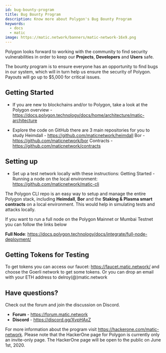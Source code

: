 ```yaml
---
id: bug-bounty-program
title: Bug Bounty Program
description: Know more about Polygon's Bug Bounty Program
keywords:
  - docs
  - matic
image: https://matic.network/banners/matic-network-16x9.png 
---
```


Polygon looks forward to working with the community to find security vulnerabilities in order to keep our **Projects**, **Developers** and **Users** safe.

The bounty program is to ensure everyone has an opportunity to find bugs in our system, which will in turn help us ensure the security of Polygon. Payouts will go up to $5,000 for critical issues.

## Getting Started
* If you are new to blockchains and/or to Polygon, take a look at the Polygon overview - https://docs.polygon.technology/docs/home/architecture/matic-architecture

* Explore the code on GitHub there are 3 main repositories for you to study
Heimdall - https://github.com/maticnetwork/heimdall
Bor - https://github.com/maticnetwork/bor
Contracts - https://github.com/maticnetwork/contracts 

## Setting up
* Set up a test network locally with these instructions: Getting Started - Running a node on the local environment: https://github.com/maticnetwork/matic-cli

The Polygon CLI repo is an easy way to setup and manage the entire Polygon stack, including **Heimdall**, **Bor** and the **Staking & Plasma smart contracts** on a local environment. This would help in simulating tests and attacks locally.


If you want to run a full node on the Polygon Mainnet or Mumbai Testnet you can follow the links below

**Full Node**: https://docs.polygon.technology/docs/integrate/full-node-deployment/

## Getting Tokens for Testing

To get tokens you can access our faucet: https://faucet.matic.network/ and choose the Goerli network to get some tokens. Or you can drop an email with your ETH address to delroy(@)matic.network

## Have questions?

Check out the forum and join the discussion on Discord.
* **Forum** - https://forum.matic.network
* **Discord** - https://discord.gg/XvpHAxZ

For more information about the program visit https://hackerone.com/matic-network. Please note that the HackerOne page for Polygon is currently only an invite-only page. The HackerOne page will be open to the public on June 1st, 2020.